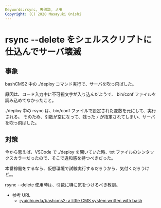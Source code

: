 ```yaml
---
Keywords:rsync, 失敗談, メモ
Copyright: (C) 2020 Masayuki Onishi
---
```


# rsync --delete をシェルスクリプトに仕込んでサーバ壊滅


## 事象

bashCMS2 中の ./deploy コマンド実行で、サーバを吹っ飛ばした。

原因は、コード入力中に不可視文字が入り込んだようで、 bin/conf ファイルを読み込めてなかったこと。

./deploy 中の rsync は、bin/conf ファイルで設定された変数を元にして、実行される。
そのため、引数が空になって、残った `/` が指定されてしまい、サーバを吹っ飛ばした。

## 対策

今から思えば、VSCode で ./deploy を開いていた時、txt ファイルのシンタックスカラーだったので、そこで違和感を持つべきだった。

本番稼働をするなら、仮想環境で試験実行するだろうから、気付くだろうけど。。

rsync --delete 使用時は、引数に特に気をつけるべき教訓。

- 参考 URL
  - [ryuichiueda/bashcms2: a little CMS system written with bash](https://github.com/ryuichiueda/bashcms2)
